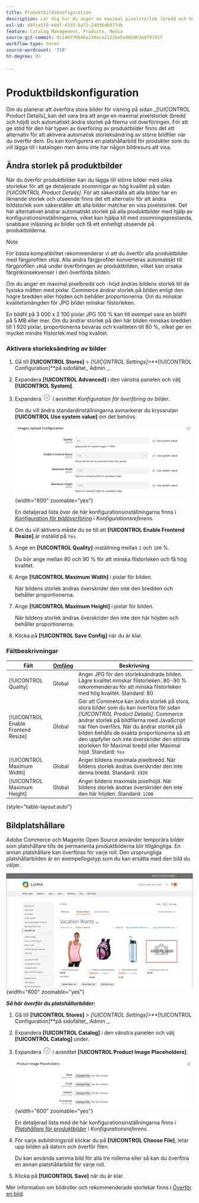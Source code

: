 ```yaml
---
title: Produktbildskonfiguration
description: Lär dig hur du anger en maximal pixelstorlek (bredd och höjd) och automatiskt ändrar storlek på produktbildfiler vid överföring.
exl-id: d8fce5f8-eddf-4335-9a72-24036db077db
feature: Catalog Management, Products, Media
source-git-commit: 01148770946a236ece2122be5a88b963a0f07d1f
workflow-type: tm+mt
source-wordcount: '710'
ht-degree: 0%

---
```


# Produktbildskonfiguration

Om du planerar att överföra stora bilder för visning på sidan _[!UICONTROL Product Details]_kan det vara bra att ange en maximal pixelstorlek (bredd och höjd) och automatiskt ändra storlek på filerna vid överföringen. För att ge stöd för den här typen av överföring av produktbilder finns det ett alternativ för att aktivera automatisk storleksändring av större bildfiler när du överför dem. Du kan konfigurera en platshållarbild för produkter som du vill lägga till i katalogen men ännu inte har någon bildresurs att visa.

## Ändra storlek på produktbilder

När du överför produktbilder kan du lägga till större bilder med olika storlekar för att ge detaljerade zoomningar av hög kvalitet på sidan _[!UICONTROL Product Details]_. För att säkerställa att alla bilder har en liknande storlek och utseende finns det ett alternativ för att ändra bildstorlek som säkerställer att alla bilder matchar en viss pixelstorlek. Det här alternativet ändrar automatiskt storlek på alla produktbilder med hjälp av konfigurationsinställningarna, vilket kan hjälpa till med zoomningsprestanda, snabbare inläsning av bilder och få ett enhetligt utseende på produktbilderna.

>[!NOTE]
>
>För bästa kompatibilitet rekommenderar vi att du överför alla produktbilder med färgprofilen `sRGB`. Alla andra färgprofiler konverteras automatiskt till färgprofilen `sRGB` under överföringen av produktbilden, vilket kan orsaka färginkonsekvenser i den överförda bilden.

Om du anger en maximal pixelbredd och -höjd ändras bildens storlek till de fysiska måtten med pixlar. Commerce ändrar storlek på bilden enligt den högre bredden eller höjden och behåller proportionerna. Om du minskar kvalitetsmängden för JPG bilder minskar filstorleken.

En bildfil på 3 000 x 2 100 pixlar JPG 100 % kan till exempel vara en bildfil på 5 MB eller mer. Om du ändrar storlek på den här bilden minskas bredden till 1 920 pixlar, proportionerna bevaras och kvaliteten till 80 %, vilket ger en mycket mindre filstorlek med hög kvalitet.

### Aktivera storleksändring av bilder

1. Gå till **[!UICONTROL Stores]** > _[!UICONTROL Settings]_>**[!UICONTROL Configuration]**på sidofältet_ Admin _.

1. Expandera **[!UICONTROL Advanced]** i den vänstra panelen och välj **[!UICONTROL System]**.

1. Expandera ![Expansionsväljaren](../assets/icon-display-expand.png) i avsnittet _Konfiguration för överföring av bilder_.

   Om du vill ändra standardinställningarna avmarkerar du kryssrutan **[!UICONTROL Use system value]** om det behövs.

   ![Konfiguration för bildöverföring](../configuration-reference/advanced/assets/system-image-upload-configuration.png){width="600" zoomable="yes"}

   En detaljerad lista över de här konfigurationsinställningarna finns i [_Konfiguration för bildöverföring_](../configuration-reference/advanced/system.md#image-upload-configuration) i _Konfigurationsreferens_.

1. Om du vill aktivera måste du se till att **[!UICONTROL Enable Frontend Resize]** är inställd på `Yes`.

1. Ange en **[!UICONTROL Quality]**-inställning mellan `1` och `100` %.

   Du bör ange mellan 80 och 90 % för att minska filstorleken och få hög kvalitet.

1. Ange **[!UICONTROL Maximum Width]** i pixlar för bilden.

   När bildens storlek ändras överskrider den inte den bredden och behåller proportionerna.

1. Ange **[!UICONTROL Maximum Height]** i pixlar för bilden.

   När bildens storlek ändras överskrider den inte den här höjden och behåller proportionerna.

1. Klicka på **[!UICONTROL Save Config]** när du är klar.

### Fältbeskrivningar

| Fält | [Omfång](../getting-started/websites-stores-views.md#scope-settings) | Beskrivning |
|--- |--- |--- |
| [!UICONTROL Quality] | Global | Anger JPG för den storleksändrade bilden. Lägre kvalitet minskar filstorleken. 80-90 % rekommenderas för att minska filstorleken med hög kvalitet. Standard: 80 |
| [!UICONTROL Enable Frontend Resize] | Global | Gör att Commerce kan ändra storlek på stora, stora bilder som du kan överföra för sidan _[!UICONTROL Product Details]_. Commerce ändrar storlek på bildfilerna med JavaScript när filen överförs. När du ändrar storlek på bilden behålls de exakta proportionerna så att den uppfyller och inte överskrider den största storleken för Maximal bredd eller Maximal höjd. Standard: `Yes` |
| [!UICONTROL Maximum Width] | Global | Anger bildens maximala pixelbredd. När bildens storlek ändras överskrider den inte denna bredd. Standard: `1920` |
| [!UICONTROL Maximum Height] | Global | Anger bildens maximala pixelhöjd. När bildens storlek ändras överskrider den inte den här höjden. Standard: `1200` |

{style="table-layout:auto"}

## Bildplatshållare

Adobe Commerce och Magento Open Source använder temporära bilder som platshållare tills de permanenta produktbilderna blir tillgängliga. En annan platshållare kan överföras för varje roll. Den ursprungliga platshållarbilden är en exempellogotyp som du kan ersätta med den bild du väljer.

![Bildplatshållare](./assets/storefront-image-placeholder.png){width="600" zoomable="yes"}

**_Så här överför du platshållarbilder:_**

1. Gå till **[!UICONTROL Stores]** > _[!UICONTROL Settings]_>**[!UICONTROL Configuration]**på sidofältet_ Admin _.

1. Expandera **[!UICONTROL Catalog]** i den vänstra panelen och välj **[!UICONTROL Catalog]** under.

1. Expandera ![expansionsikonen](../assets/icon-display-expand.png) i avsnittet **[!UICONTROL Product Image Placeholders]**.

   ![Platshållare för produktbilder](../configuration-reference/catalog/assets/catalog-product-image-placeholders.png){width="600" zoomable="yes"}

   En detaljerad lista med de här konfigurationsinställningarna finns i [_Platshållare för produktbilder_](../configuration-reference/catalog/catalog.md#product-image-placeholders) i _Konfigurationsreferens_.

1. För varje avbildningsroll klickar du på **[!UICONTROL Choose File]**, letar upp bilden på datorn och överför filen.

   Du kan använda samma bild för alla tre rollerna eller så kan du överföra en annan platshållarbild för varje roll.

1. Klicka på **[!UICONTROL Save]** när du är klar.

Mer information om bildroller och rekommenderade storlekar finns i [Överför en bild](product-image.md#upload-an-image).
